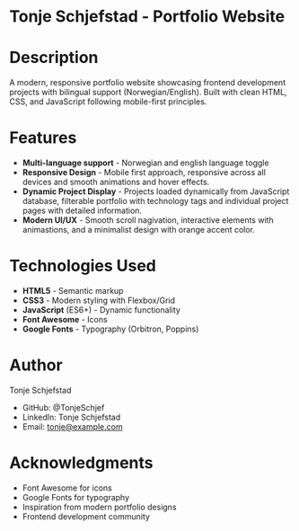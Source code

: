 #  Tonje Schjefstad - Portfolio Website

# Description
A modern, responsive portfolio website showcasing frontend development projects with bilingual support (Norwegian/English). Built with clean HTML, CSS, and JavaScript following mobile-first principles.

# Features
- **Multi-language support** - Norwegian and english language toggle
- **Responsive Design** - Mobile first approach, responsive across all devices and smooth animations and hover effects.
- **Dynamic Project Display** - Projects loaded dynamically from JavaScript database, filterable portfolio with technology tags and individual project pages with detailed information.
- **Modern UI/UX** - Smooth scroll nagivation, interactive elements with animastions, and a minimalist design with orange accent color.

# Technologies Used
- **HTML5** - Semantic markup
- **CSS3** - Modern styling with Flexbox/Grid
- **JavaScript** (ES6+) - Dynamic functionality
- **Font Awesome** - Icons
- **Google Fonts** - Typography (Orbitron, Poppins)

# Author
Tonje Schjefstad

- GitHub: @TonjeSchjef
- LinkedIn: Tonje Schjefstad
- Email: tonje@example.com

# Acknowledgments
- Font Awesome for icons
- Google Fonts for typography
- Inspiration from modern portfolio designs
- Frontend development community
